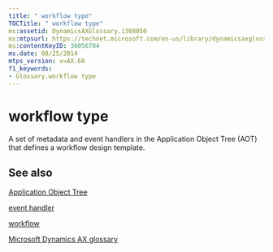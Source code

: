 ```yaml
---
title: " workflow type"
TOCTitle: " workflow type"
ms:assetid: DynamicsAXGlossary.1368050
ms:mtpsurl: https://technet.microsoft.com/en-us/library/dynamicsaxglossary.1368050(v=AX.60)
ms:contentKeyID: 36056784
ms.date: 08/25/2014
mtps_version: v=AX.60
f1_keywords:
- Glossary.workflow type
---
```


# workflow type

A set of metadata and event handlers in the Application Object Tree (AOT) that defines a workflow design template.

## See also

[Application Object Tree](application-object-tree.md)

[event handler](event-handler.md)

[workflow](workflow.md)

[Microsoft Dynamics AX glossary](glossary/microsoft-dynamics-ax-glossary.md)

  


